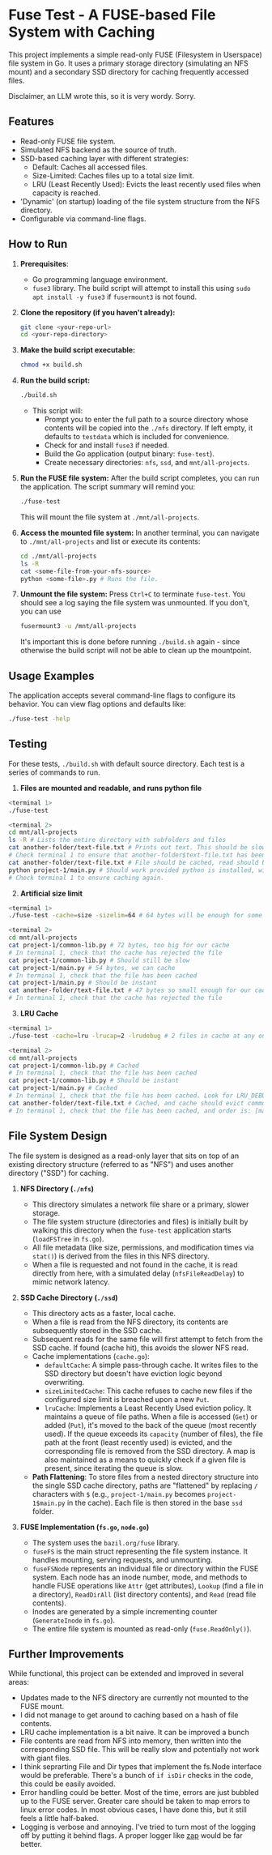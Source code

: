 # Fuse Test - A FUSE-based File System with Caching

This project implements a simple read-only FUSE (Filesystem in Userspace) file system in Go. It uses a primary storage directory (simulating an NFS mount) and a secondary SSD directory for caching frequently accessed files.

Disclaimer, an LLM wrote this, so it is very wordy. Sorry.

## Features

* Read-only FUSE file system.
* Simulated NFS backend as the source of truth.
* SSD-based caching layer with different strategies:
    * Default: Caches all accessed files.
    * Size-Limited: Caches files up to a total size limit.
    * LRU (Least Recently Used): Evicts the least recently used files when capacity is reached.
* 'Dynamic' (on startup) loading of the file system structure from the NFS directory.
* Configurable via command-line flags.

## How to Run

1.  **Prerequisites**:
    * Go programming language environment.
    * `fuse3` library. The build script will attempt to install this using `sudo apt install -y fuse3` if `fusermount3` is not found.

2.  **Clone the repository (if you haven't already):**
    ```bash
    git clone <your-repo-url>
    cd <your-repo-directory>
    ```

3.  **Make the build script executable:**
    ```bash
    chmod +x build.sh
    ```

4.  **Run the build script:**
    ```bash
    ./build.sh
    ```
    * This script will:
        * Prompt you to enter the full path to a source directory whose contents will be copied into the `./nfs` directory. If left empty, it defaults to `testdata` which is included for convenience.
        * Check for and install `fuse3` if needed.
        * Build the Go application (output binary: `fuse-test`).
        * Create necessary directories: `nfs`, `ssd`, and `mnt/all-projects`.

5.  **Run the FUSE file system:**
    After the build script completes, you can run the application. The script summary will remind you:
    ```bash
    ./fuse-test
    ```
    This will mount the file system at `./mnt/all-projects`.

6.  **Access the mounted file system:**
    In another terminal, you can navigate to `./mnt/all-projects` and list or execute its contents:
    ```bash
    cd ./mnt/all-projects
    ls -R
    cat <some-file-from-your-nfs-source>
    python <some-file>.py # Runs the file.
    ```

7.  **Unmount the file system:**
    Press `Ctrl+C` to terminate `fuse-test`. You should see a log saying the file system was unmounted. If you don't, you can use 
    ```bash
    fusermount3 -u /mnt/all-projects
    ```
    It's important this is done before running `./build.sh` again - since otherwise the build script will not be able to clean up the mountpoint.

## Usage Examples

The application accepts several command-line flags to configure its behavior. You can view flag options and defaults like:
```bash
./fuse-test -help
```
   
## Testing

For these tests, `./build.sh` with default source directory. Each test is a series of commands to run.

1. **Files are mounted and readable, and runs python file**
```bash
<terminal 1>
./fuse-test

<terminal 2>
cd mnt/all-projects
ls -R # Lists the entire directory with subfolders and files
cat another-folder/text-file.txt # Prints out text. This should be slow (1s delay)
# Check terminal 1 to ensure that another-folder$text-file.txt has been cached
cat another-folder/text-file.txt # File should be cached, read should be instant
python project-1/main.py # Should work provided python is installed, will be slow (1s delay).
# Check terminal 1 to ensure caching again.
```

2. **Artificial size limit**
```bash
<terminal 1>
./fuse-test -cache=size -sizelim=64 # 64 bytes will be enough for some files, not for others. It will never be enough for 2.

<terminal 2>
cd mnt/all-projects
cat project-1/common-lib.py # 72 bytes, too big for our cache
# In terminal 1, check that the cache has rejected the file
cat project-1/common-lib.py # Should still be slow
cat project-1/main.py # 54 bytes, we can cache
# In terminal 1, check that the file has been cached
cat project-1/main.py # Should be instant
cat another-folder/text-file.txt # 47 bytes so small enough for our cache, but it will be rejected because cache is full
# In terminal 1, check that the cache has rejected the file
```

3. **LRU Cache**
```bash
<terminal 1>
./fuse-test -cache=lru -lrucap=2 -lrudebug # 2 files in cache at any one time, evicted by LRU

<terminal 2>
cd mnt/all-projects
cat project-1/common-lib.py # Cached
# In terminal 1, check that the file has been cached
cat project-1/common-lib.py # Should be instant
cat project-1/main.py # Cached
# In terminal 1, check that the file has been cached. Look for LRU_DEBUG log to verify the order is: [common-lib.py main.py]
cat another-folder/text-file.txt # Cached, and cache should evict common-lib.py
# In terminal 1, check that the file has been cached, and order is: [main.py, text-file.txt]
```

## File System Design

The file system is designed as a read-only layer that sits on top of an existing directory structure (referred to as "NFS") and uses another directory ("SSD") for caching.

1.  **NFS Directory (`./nfs`)**
    * This directory simulates a network file share or a primary, slower storage.
    * The file system structure (directories and files) is initially built by walking this directory when the `fuse-test` application starts (`loadFSTree` in `fs.go`).
    * All file metadata (like size, permissions, and modification times via `stat()`) is derived from the files in this NFS directory.
    * When a file is requested and not found in the cache, it is read directly from here, with a simulated delay (`nfsFileReadDelay`) to mimic network latency.

2.  **SSD Cache Directory (`./ssd`)**
    * This directory acts as a faster, local cache.
    * When a file is read from the NFS directory, its contents are subsequently stored in the SSD cache.
    * Subsequent reads for the same file will first attempt to fetch from the SSD cache. If found (cache hit), this avoids the slower NFS read.
    * Cache implementations (`cache.go`):
        * `defaultCache`: A simple pass-through cache. It writes files to the SSD directory but doesn't have eviction logic beyond overwriting.
        * `sizeLimitedCache`: This cache refuses to cache new files if the configured size limit is breached upon a new `Put`.
        * `lruCache`: Implements a Least Recently Used eviction policy. It maintains a queue of file paths. When a file is accessed (`Get`) or added (`Put`), it's moved to the back of the queue (most recently used). If the queue exceeds its `capacity` (number of files), the file path at the front (least recently used) is evicted, and the corresponding file is removed from the SSD directory. A map is also maintained as a means to quickly check if a given file is present, since iterating the queue is slow.
    * **Path Flattening**: To store files from a nested directory structure into the single SSD cache directory, paths are "flattened" by replacing `/` characters with `$` (e.g., `project-1/main.py` becomes `project-1$main.py` in the cache). Each file is then stored in the base `ssd` folder.

3.  **FUSE Implementation (`fs.go`, `node.go`)**
    * The system uses the `bazil.org/fuse` library.
    * `fuseFS` is the main struct representing the file system instance. It handles mounting, serving requests, and unmounting.
    * `fuseFSNode` represents an individual file or directory within the FUSE system. Each node has an inode number, mode, and methods to handle FUSE operations like `Attr` (get attributes), `Lookup` (find a file in a directory), `ReadDirAll` (list directory contents), and `Read` (read file contents).
    * Inodes are generated by a simple incrementing counter (`GenerateInode` in `fs.go`).
    * The entire file system is mounted as read-only (`fuse.ReadOnly()`).

## Further Improvements

While functional, this project can be extended and improved in several areas:

* Updates made to the NFS directory are currently not mounted to the FUSE mount.
* I did not manage to get around to caching based on a hash of file contents.
* LRU cache implementation is a bit naive. It can be improved a bunch
* File contents are read from NFS into memory, then written into the corresponding SSD file. This will be really slow and potentially not work with giant files.
* I think seprarting File and Dir types that implement the fs.Node interface would be preferable. There's a bunch of `if isDir` checks in the code, this could be easily avoided.
* Error handling could be better. Most of the time, errors are just bubbled up to the FUSE server. Greater care should be taken to map errors to linux error codes. In most obvious cases, I have done this, but it still feels a little half-baked.
* Logging is verbose and annoying. I've tried to turn most of the logging off by putting it behind flags. A proper logger like [zap](https://github.com/uber-go/zap) would be far better.